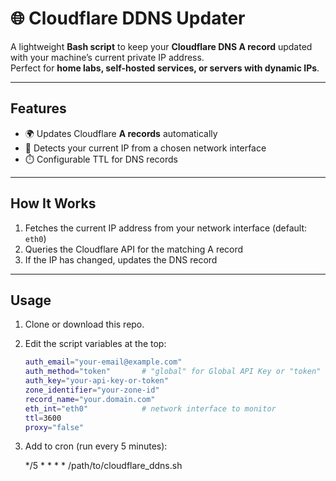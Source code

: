 # 🌐 Cloudflare DDNS Updater

A lightweight **Bash script** to keep your **Cloudflare DNS A record** updated with your machine’s current private IP address.  
Perfect for **home labs, self-hosted services, or servers with dynamic IPs**.

---

## Features
- 🌍 Updates Cloudflare **A records** automatically
- 🔄 Detects your current IP from a chosen network interface
- ⏱️ Configurable TTL for DNS records

---

## How It Works
1. Fetches the current IP address from your network interface (default: `eth0`)
2. Queries the Cloudflare API for the matching A record
3. If the IP has changed, updates the DNS record

---

## Usage
1. Clone or download this repo.
2. Edit the script variables at the top:

   ```bash
   auth_email="your-email@example.com"
   auth_method="token"       # "global" for Global API Key or "token" for Scoped API Token
   auth_key="your-api-key-or-token"
   zone_identifier="your-zone-id"
   record_name="your.domain.com"
   eth_int="eth0"            # network interface to monitor
   ttl=3600
   proxy="false"

3. Add to cron (run every 5 minutes):
   
   */5 * * * * /path/to/cloudflare_ddns.sh
